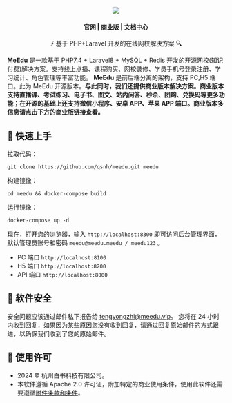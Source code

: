 <p align="center">
  <a href="https://www.meedu.vip" target="_blank">
    <img src="https://meedu.cloud.oss.meedu.vip/github/banner.png">
  </a>
</p>

<h4 align="center">
  <a href="https://www.meedu.vip">官网</a> |
  <a href="https://meedu.vip/price.html">商业版</a> |
  <a href="https://faq.meedu.vip">文档中心</a>
</h4>

<p align="center">⚡ 基于 PHP+Laravel 开发的在线网校解决方案 🔍</p>

**MeEdu** 是一款基于 PHP7.4 + Laravel8 + MySQL + Redis 开发的开源网校(知识付费)解决方案。支持线上点播、课程购买、网校装修、学员手机号登录注册、学习统计、角色管理等丰富功能。
**MeEdu** 是前后端分离的架构，支持 PC,H5 端口。此为 MeEdu 开源版本。**与此同时，我们还提供商业版本解决方案。商业版本支持直播课、考试练习、电子书、图文、站内问答、秒杀、团购、兑换码等更多功能；在开源的基础上还支持微信小程序、安卓 APP、苹果 APP 端口。商业版本多信息请点击下方的商业版链接查看。**

## 🚀 快速上手

拉取代码：

```
git clone https://github.com/qsnh/meedu.git meedu
```

构建镜像：

```
cd meedu && docker-compose build
```

运行镜像：

```
docker-compose up -d
```

现在，打开您的浏览器，输入 `http://localhost:8300` 即可访问后台管理界面，默认管理员账号和密码 `meedu@meedu.meedu / meedu123` 。

- PC 端口 `http://localhost:8100`
- H5 端口 `http://localhost:8200`
- API 端口 `http://localhost:8000`

## 🔰️ 软件安全

安全问题应该通过邮件私下报告给 tengyongzhi@meedu.vip。 您将在 24 小时内收到回复，如果因为某些原因您没有收到回复，请通过回复原始邮件的方式跟进，以确保我们收到了您的原始邮件。

## 📃 使用许可

- 2024 © 杭州白书科技有限公司。
- 本软件遵循 Apache 2.0 许可证，附加特定的商业使用条件，使用此软件还需要遵循[附件条款和条件](ADDITIONAL_TERMS.md)。

